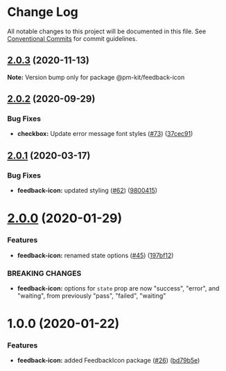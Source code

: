 # Change Log

All notable changes to this project will be documented in this file.
See [Conventional Commits](https://conventionalcommits.org) for commit guidelines.

## [2.0.3](https://github.com/telus/pm-kit/compare/@pm-kit/feedback-icon@2.0.2...@pm-kit/feedback-icon@2.0.3) (2020-11-13)

**Note:** Version bump only for package @pm-kit/feedback-icon





## [2.0.2](https://github.com/telus/pm-kit/compare/@pm-kit/feedback-icon@2.0.1...@pm-kit/feedback-icon@2.0.2) (2020-09-29)


### Bug Fixes

* **checkbox:** Update error message font styles ([#73](https://github.com/telus/pm-kit/issues/73)) ([37cec91](https://github.com/telus/pm-kit/commit/37cec91c91010a8a3e32ddd67ef5e449e17c9ae4))





## [2.0.1](https://github.com/telus/pm-kit/compare/@pm-kit/feedback-icon@2.0.0...@pm-kit/feedback-icon@2.0.1) (2020-03-17)


### Bug Fixes

* **feedback-icon:** updated styling  ([#62](https://github.com/telus/pm-kit/issues/62)) ([9800415](https://github.com/telus/pm-kit/commit/980041551fedc99598ba8b1aad4f5045fec4b50e))





# [2.0.0](https://github.com/telus/pm-kit/compare/@pm-kit/feedback-icon@1.0.0...@pm-kit/feedback-icon@2.0.0) (2020-01-29)


### Features

* **feedback-icon:** renamed state options ([#45](https://github.com/telus/pm-kit/issues/45)) ([197bf12](https://github.com/telus/pm-kit/commit/197bf12da7aab2f2c3424e2ec982229678677c7c))


### BREAKING CHANGES

* **feedback-icon:** options for `state` prop are now "success", "error", and "waiting", from previously "pass", "failed", "waiting"





# 1.0.0 (2020-01-22)

### Features

- **feedback-icon:** added FeedbackIcon package ([#26](https://github.com/telus/pm-kit/issues/26)) ([bd79b5e](https://github.com/telus/pm-kit/commit/bd79b5e6c372680c08000cf83242ce1b9bdc3158))
